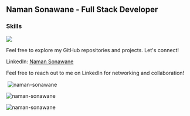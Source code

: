 ## Naman Sonawane - Full Stack Developer

### Skills

<p align="center"></p>

<p align="left">
  <a href="https://skillicons.dev">
    <img src="https://skillicons.dev/icons?i=python,react,figma,java,tailwind,html,css" />
  </a>
</p>

Feel free to explore my GitHub repositories and projects. Let's connect!

LinkedIn: [Naman Sonawane](https://www.linkedin.com/in/naman-sonawane/)

Feel free to reach out to me on LinkedIn for networking and collaboration!
<p>&nbsp;<img align="center" src="https://github-readme-stats.vercel.app/api?username=naman-sonawane&show_icons=true&locale=en" alt="naman-sonawane" /></p>
<p><img align="center" src="https://github-readme-streak-stats.herokuapp.com/?user=naman-sonawane&" alt="naman-sonawane" /></p>
<p><img align="left" src="https://github-readme-stats.vercel.app/api/top-langs?username=naman-sonawane&show_icons=true&locale=en&layout=compact" alt="naman-sonawane" /></p>
